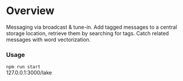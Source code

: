 # Overview
Messaging via broadcast & tune-in. Add tagged messages to a central storage location, retrieve them by searching for tags. Catch related messages with word vectorization.

### Usage
`npm run start`  
127.0.0.1:3000/lake